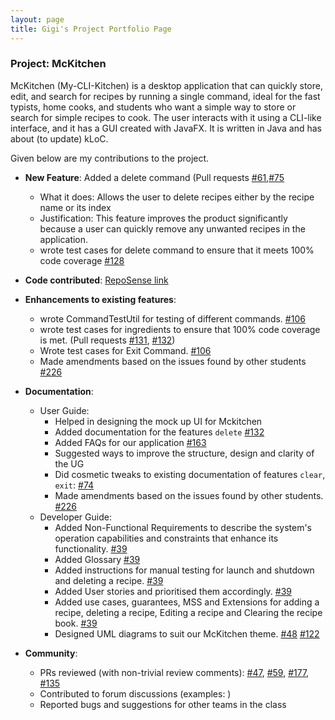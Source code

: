 ```yaml
---
layout: page
title: Gigi's Project Portfolio Page
---
```


### Project: McKitchen

McKitchen (My-CLI-Kitchen) is a desktop application that can quickly store, edit, and search for recipes by running a single command, ideal for the fast typists, home cooks, and students who want a simple way to store or search for simple recipes to cook. The user interacts with it using a CLI-like interface, and it has a GUI created with JavaFX. It is written in Java and has about (to update) kLoC.

Given below are my contributions to the project.

* **New Feature**: Added a delete command (Pull requests [\#61](),[\#75]()
  * What it does: Allows the user to delete recipes either by the recipe name or its index
  * Justification: This feature improves the product significantly because a user can quickly remove any unwanted recipes in the application.
  * wrote test cases for delete command to ensure that it meets 100% code coverage [\#128]()

* **Code contributed**: [RepoSense link]()

* **Enhancements to existing features**:
  * wrote CommandTestUtil for testing of different commands. [\#106]()
  * wrote test cases for ingredients to ensure that 100% code coverage is met. (Pull requests [\#131](), [\#132]())
  * Wrote test cases for Exit Command. [\#106]()
  * Made amendments based on the issues found by other students [\#226]()

* **Documentation**:
  * User Guide:
    * Helped in designing the mock up UI for Mckitchen 
    * Added documentation for the features `delete` [\#132]()
    * Added FAQs for our application [\#163]()
    * Suggested ways to improve the structure, design and clarity of the UG
    * Did cosmetic tweaks to existing documentation of features `clear`, `exit`: [\#74]()
    * Made amendments based on the issues found by other students. [\#226]()
  * Developer Guide:
    * Added Non-Functional Requirements to describe the system's operation capabilities and constraints that enhance its functionality. [\#39]()
    * Added Glossary [\#39]()
    * Added instructions for manual testing for launch and shutdown and deleting a recipe. [\#39]()
    * Added User stories and prioritised them accordingly. [\#39]()
    * Added use cases, guarantees, MSS and Extensions for adding a recipe, deleting a recipe, Editing a recipe and Clearing the recipe book. [\#39]()
    * Designed UML diagrams to suit our McKitchen theme. [\#48]() [\#122]()

* **Community**:
  * PRs reviewed (with non-trivial review comments): [\#47](), [\#59](), [\#177](), [\#135]()
  * Contributed to forum discussions (examples: )
  * Reported bugs and suggestions for other teams in the class
  


